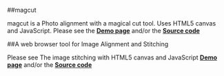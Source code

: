 ##magcut 

magcut is a Photo alignment with a magical cut tool. Uses HTML5 canvas and JavaScript.
Please see the [**Demo page**](http://josundin.github.io/magcut/) and/or the [**Source code**](https://github.com/josundin/magcut)

##A web browser tool for Image Alignment and Stitching

Please see The image stitching with HTML5 canvas and JavaScript [**Demo page**](http://josundin.github.io/stitch/) and/or the [**Source code**](https://github.com/josundin/josundin.github.io/tree/master/stitch)
